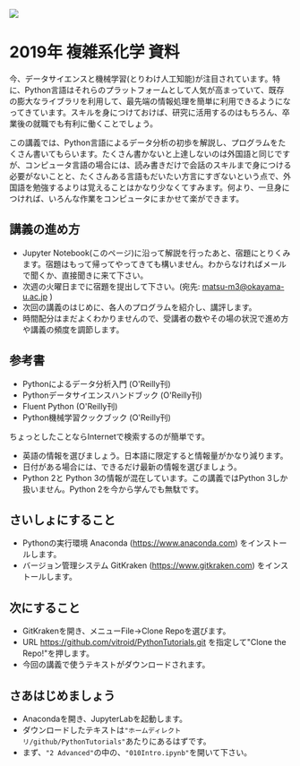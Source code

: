 ![](https://i.gyazo.com/55c07bd52027dadd9bf1076e528a13e2.png)
# 2019年 複雑系化学 資料

今、データサイエンスと機械学習(とりわけ人工知能)が注目されています。特に、Python言語はそれらのプラットフォームとして人気が高まっていて、既存の膨大なライブラリを利用して、最先端の情報処理を簡単に利用できるようになってきています。スキルを身につけておけば、研究に活用するのはもちろん、卒業後の就職でも有利に働くことでしょう。

この講義では、Python言語によるデータ分析の初歩を解説し、プログラムをたくさん書いてもらいます。たくさん書かないと上達しないのは外国語と同じですが、コンピュータ言語の場合には、読み書きだけで会話のスキルまで身につける必要がないことと、たくさんある言語もだいたい方言にすぎないという点で、外国語を勉強するよりは覚えることはかなり少なくてすみます。何より、一旦身につければ、いろんな作業をコンピュータにまかせて楽ができます。

## 講義の進め方

* Jupyter Notebook(このページ)に沿って解説を行ったあと、宿題にとりくみます。宿題はもって帰ってやってきても構いません。わからなければメールで聞くか、直接聞きに来て下さい。
* 次週の火曜日までに宿題を提出して下さい。(宛先: matsu-m3@okayama-u.ac.jp )
* 次回の講義のはじめに、各人のプログラムを紹介し、講評します。
* 時間配分はまだよくわかりませんので、受講者の数やその場の状況で進め方や講義の頻度を調節します。

## 参考書

* Pythonによるデータ分析入門 (O'Reilly刊)
* Pythonデータサイエンスハンドブック (O'Reilly刊)
* Fluent Python (O'Reilly刊)
* Python機械学習クックブック (O'Reilly刊)

ちょっとしたことならInternetで検索するのが簡単です。

* 英語の情報を選びましょう。日本語に限定すると情報量がかなり減ります。
* 日付がある場合には、できるだけ最新の情報を選びましょう。
* Python 2と Python 3の情報が混在しています。この講義ではPython 3しか扱いません。Python 2を今から学んでも無駄です。

## さいしょにすること

* Pythonの実行環境 Anaconda (https://www.anaconda.com) をインストールします。
* バージョン管理システム GitKraken (https://www.gitkraken.com) をインストールします。

## 次にすること

* GitKrakenを開き、メニューFile→Clone Repoを選びます。
* URL https://github.com/vitroid/PythonTutorials.git を指定して"Clone the Repo!"を押します。
* 今回の講義で使うテキストがダウンロードされます。

## さあはじめましょう

* Anacondaを開き、JupyterLabを起動します。
* ダウンロードしたテキストは`"ホームディレクトリ/github/PythonTutorials"`あたりにあるはずです。
* まず、`"2 Advanced"`の中の、`"010Intro.ipynb"`を開いて下さい。
